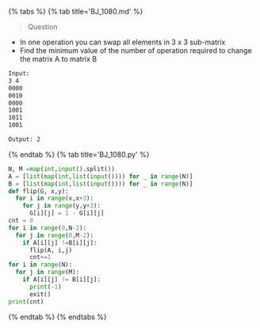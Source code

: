 {% tabs %}
{% tab title='BJ_1080.md' %}

> Question

* In one operation you can swap all elements in 3 x 3 sub-matrix
* Find the minimum value of the number of operation required to change the matrix A to matrix B

```txt
Input:
3 4
0000
0010
0000
1001
1011
1001

Output: 2
```

{% endtab %}
{% tab title='BJ_1080.py' %}

```py
N, M =map(int,input().split())
A = [list(map(int,list(input()))) for _ in range(N)]
B = [list(map(int,list(input()))) for _ in range(N)]
def flip(G, x,y):
  for i in range(x,x+3):
    for j in range(y,y+3):
      G[i][j] = 1 - G[i][j]
cnt = 0
for i in range(0,N-2):
  for j in range(0,M-2):
    if A[i][j] !=B[i][j]:
      flip(A, i,j)
      cnt+=1
for i in range(N):
  for j in range(M):
    if A[i][j] != B[i][j]:
      print(-1)
      exit()
print(cnt)
```

{% endtab %}
{% endtabs %}
